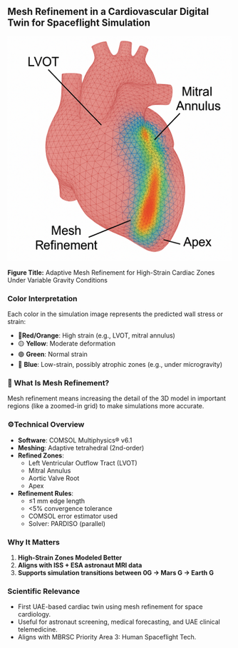 ## Mesh Refinement in a Cardiovascular Digital Twin for Spaceflight Simulation

![Mesh Refinement Simulation](./Untitled%20picture.png)

**Figure Title:** Adaptive Mesh Refinement for High-Strain Cardiac Zones Under Variable Gravity Conditions

### Color Interpretation
Each color in the simulation image represents the predicted wall stress or strain:
- 🔴**Red/Orange**: High strain (e.g., LVOT, mitral annulus)
- 🟡 **Yellow**: Moderate deformation
- 🟢 **Green**: Normal strain
- 🔵 **Blue**: Low-strain, possibly atrophic zones (e.g., under microgravity)

### 🧩 What Is Mesh Refinement?
Mesh refinement means increasing the detail of the 3D model in important regions (like a zoomed-in grid) to make simulations more accurate.

### ⚙Technical Overview
- **Software**: COMSOL Multiphysics® v6.1
- **Meshing**: Adaptive tetrahedral (2nd-order)
- **Refined Zones**:
  - Left Ventricular Outflow Tract (LVOT)
  - Mitral Annulus
  - Aortic Valve Root
  - Apex
- **Refinement Rules**:
  - ≤1 mm edge length
  - <5% convergence tolerance
  - COMSOL error estimator used
  - Solver: PARDISO (parallel)

### Why It Matters
1. **High-Strain Zones Modeled Better**
2. **Aligns with ISS + ESA astronaut MRI data**
3. **Supports simulation transitions between 0G → Mars G → Earth G**

### Scientific Relevance
- First UAE-based cardiac twin using mesh refinement for space cardiology.
- Useful for astronaut screening, medical forecasting, and UAE clinical telemedicine.
- Aligns with MBRSC Priority Area 3: Human Spaceflight Tech.


